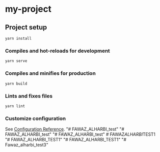 # my-project

## Project setup
```
yarn install
```

### Compiles and hot-reloads for development
```
yarn serve
```

### Compiles and minifies for production
```
yarn build
```

### Lints and fixes files
```
yarn lint
```

### Customize configuration
See [Configuration Reference](https://cli.vuejs.org/config/).
"# FAWAZ_ALHARBI_test" 
"# FAWAZ_ALHARBI_test" 
"# FAWAZ_ALHARBI_test" 
#   F A W A Z _ A L H A R B I _ T E S T 1  
 "# FAWAZ_ALHARBI_TEST1" 
"# FAWAZ_ALHARBI_TEST1" 
"# Fawaz_alharbi_test3" 
